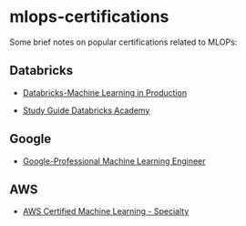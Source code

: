 # mlops-certifications

Some brief notes on popular certifications related to MLOPs:

## Databricks

* [Databricks-Machine Learning in Production](https://www.databricks.com/learn/certification/machine-learning-professional)

* [Study Guide Databricks Academy](https://customer-academy.databricks.com/learn/mycourses)

## Google 

* [Google-Professional Machine Learning Engineer](https://cloud.google.com/certification/machine-learning-engineer)

## AWS

* [AWS Certified Machine Learning - Specialty](https://aws.amazon.com/certification/certified-machine-learning-specialty/)
